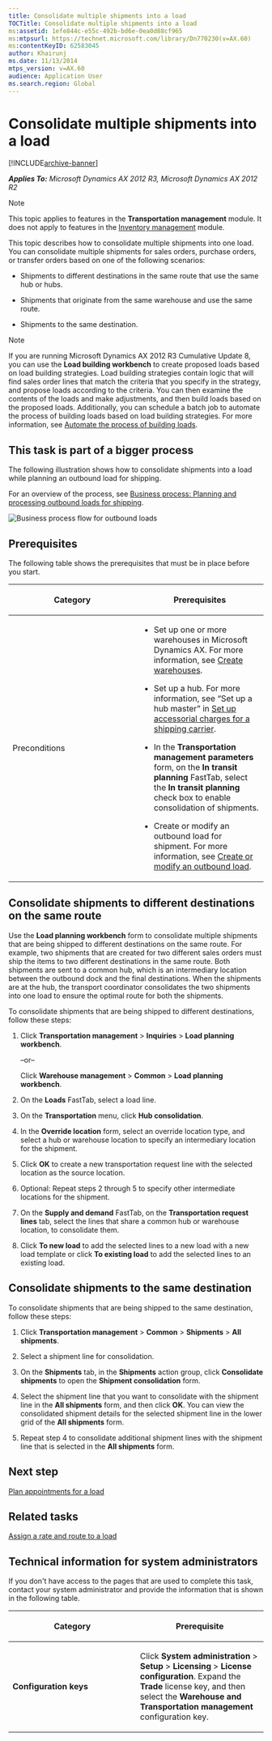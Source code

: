 ```yaml
---
title: Consolidate multiple shipments into a load
TOCTitle: Consolidate multiple shipments into a load
ms:assetid: 1efe844c-e55c-492b-bd6e-0ea0d88cf965
ms:mtpsurl: https://technet.microsoft.com/library/Dn770230(v=AX.60)
ms:contentKeyID: 62583045
author: Khairunj
ms.date: 11/13/2014
mtps_version: v=AX.60
audience: Application User
ms.search.region: Global
---
```


# Consolidate multiple shipments into a load 


[!INCLUDE[archive-banner](includes/archive-banner.md)]


_**Applies To:** Microsoft Dynamics AX 2012 R3, Microsoft Dynamics AX 2012 R2_


> [!NOTE]
> <P>This topic applies to features in the <STRONG>Transportation management</STRONG> module. It does not apply to features in the <A href="inventory-management.md">Inventory management</A> module.</P>



This topic describes how to consolidate multiple shipments into one load. You can consolidate multiple shipments for sales orders, purchase orders, or transfer orders based on one of the following scenarios:

  - Shipments to different destinations in the same route that use the same hub or hubs.

  - Shipments that originate from the same warehouse and use the same route.

  - Shipments to the same destination.


> [!NOTE]
> <P>If you are running Microsoft Dynamics AX 2012 R3 Cumulative Update 8, you can use the <STRONG>Load building workbench</STRONG> to create proposed loads based on load building strategies. Load building strategies contain logic that will find sales order lines that match the criteria that you specify in the strategy, and propose loads according to the criteria. You can then examine the contents of the loads and make adjustments, and then build loads based on the proposed loads. Additionally, you can schedule a batch job to automate the process of building loads based on load building strategies. For more information, see <A href="automate-the-process-of-building-loads.md">Automate the process of building loads</A>.</P>



## This task is part of a bigger process

The following illustration shows how to consolidate shipments into a load while planning an outbound load for shipping.

For an overview of the process, see [Business process: Planning and processing outbound loads for shipping](business-process-planning-and-processing-outbound-loads-for-shipping.md).

![Business process flow for outbound loads](images/Dn770230.Planningandprocessingoutboundloads(AX.60).jpg "Business process flow for outbound loads")

## Prerequisites

The following table shows the prerequisites that must be in place before you start.

<table>
<colgroup>
<col style="width: 50%" />
<col style="width: 50%" />
</colgroup>
<thead>
<tr class="header">
<th><p>Category</p></th>
<th><p>Prerequisites</p></th>
</tr>
</thead>
<tbody>
<tr class="odd">
<td><p>Preconditions</p></td>
<td><ul>
<li><p>Set up one or more warehouses in Microsoft Dynamics AX. For more information, see <a href="create-warehouses.md">Create warehouses</a>.</p></li>
<li><p>Set up a hub. For more information, see “Set up a hub master” in <a href="set-up-accessorial-charges-for-a-shipping-carrier.md">Set up accessorial charges for a shipping carrier</a>.</p></li>
<li><p>In the <strong>Transportation management parameters</strong> form, on the <strong>In transit planning</strong> FastTab, select the <strong>In transit planning</strong> check box to enable consolidation of shipments.</p></li>
<li><p>Create or modify an outbound load for shipment. For more information, see <a href="create-or-modify-an-outbound-load.md">Create or modify an outbound load</a>.</p></li>
</ul></td>
</tr>
</tbody>
</table>


## Consolidate shipments to different destinations on the same route

Use the **Load planning workbench** form to consolidate multiple shipments that are being shipped to different destinations on the same route. For example, two shipments that are created for two different sales orders must ship the items to two different destinations in the same route. Both shipments are sent to a common hub, which is an intermediary location between the outbound dock and the final destinations. When the shipments are at the hub, the transport coordinator consolidates the two shipments into one load to ensure the optimal route for both the shipments.

To consolidate shipments that are being shipped to different destinations, follow these steps:

1.  Click **Transportation management** \> **Inquiries** \> **Load planning workbench**.
    
    –or–
    
    Click **Warehouse management** \> **Common** \> **Load planning workbench**.

2.  On the **Loads** FastTab, select a load line.

3.  On the **Transportation** menu, click **Hub consolidation**.

4.  In the **Override location** form, select an override location type, and select a hub or warehouse location to specify an intermediary location for the shipment.

5.  Click **OK** to create a new transportation request line with the selected location as the source location.

6.  Optional: Repeat steps 2 through 5 to specify other intermediate locations for the shipment.

7.  On the **Supply and demand** FastTab, on the **Transportation request lines** tab, select the lines that share a common hub or warehouse location, to consolidate them.

8.  Click **To new load** to add the selected lines to a new load with a new load template or click **To existing load** to add the selected lines to an existing load.

## Consolidate shipments to the same destination

To consolidate shipments that are being shipped to the same destination, follow these steps:

1.  Click **Transportation management** \> **Common** \> **Shipments** \> **All shipments**.

2.  Select a shipment line for consolidation.

3.  On the **Shipments** tab, in the **Shipments** action group, click **Consolidate shipments** to open the **Shipment consolidation** form.

4.  Select the shipment line that you want to consolidate with the shipment line in the **All shipments** form, and then click **OK**. You can view the consolidated shipment details for the selected shipment line in the lower grid of the **All shipments** form.

5.  Repeat step 4 to consolidate additional shipment lines with the shipment line that is selected in the **All shipments** form.

## Next step

[Plan appointments for a load](plan-appointments-for-a-load.md)

## Related tasks

[Assign a rate and route to a load](assign-a-rate-and-route-to-a-load.md)

## Technical information for system administrators

If you don't have access to the pages that are used to complete this task, contact your system administrator and provide the information that is shown in the following table.

<table>
<colgroup>
<col style="width: 50%" />
<col style="width: 50%" />
</colgroup>
<thead>
<tr class="header">
<th><p>Category</p></th>
<th><p>Prerequisite</p></th>
</tr>
</thead>
<tbody>
<tr class="odd">
<td><p><strong>Configuration keys</strong></p></td>
<td><p>Click <strong>System administration</strong> &gt; <strong>Setup</strong> &gt; <strong>Licensing</strong> &gt; <strong>License configuration</strong>. Expand the <strong>Trade</strong> license key, and then select the <strong>Warehouse and Transportation management</strong> configuration key.</p></td>
</tr>
</tbody>
</table>

  


